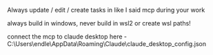 Always update / edit / create tasks in like I said mcp during your work


always build in windows, never build in wsl2 or create wsl paths!

connect the mcp to claude desktop here - C:\Users\endle\AppData\Roaming\Claude\claude_desktop_config.json